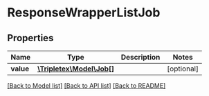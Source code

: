 # ResponseWrapperListJob

## Properties
Name | Type | Description | Notes
------------ | ------------- | ------------- | -------------
**value** | [**\Tripletex\Model\Job[]**](Job.md) |  | [optional] 

[[Back to Model list]](../README.md#documentation-for-models) [[Back to API list]](../README.md#documentation-for-api-endpoints) [[Back to README]](../README.md)

